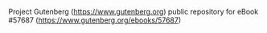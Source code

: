 Project Gutenberg (https://www.gutenberg.org) public repository for
eBook #57687 (https://www.gutenberg.org/ebooks/57687)
